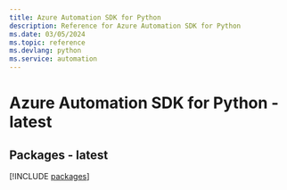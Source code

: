 ```yaml
---
title: Azure Automation SDK for Python
description: Reference for Azure Automation SDK for Python
ms.date: 03/05/2024
ms.topic: reference
ms.devlang: python
ms.service: automation
---
```

# Azure Automation SDK for Python - latest
## Packages - latest
[!INCLUDE [packages](automation-index.md)]